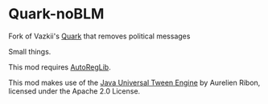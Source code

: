 # Quark-noBLM
Fork of Vazkii's [Quark](https://github.com/Vazkii/Quark) that removes political messages

Small things.

This mod requires [AutoRegLib](https://github.com/Vazkii/AutoRegLib).

This mod makes use of the [Java Universal Tween Engine](https://github.com/AurelienRibon/universal-tween-engine) by Aurelien Ribon, licensed under the Apache 2.0 License.  
